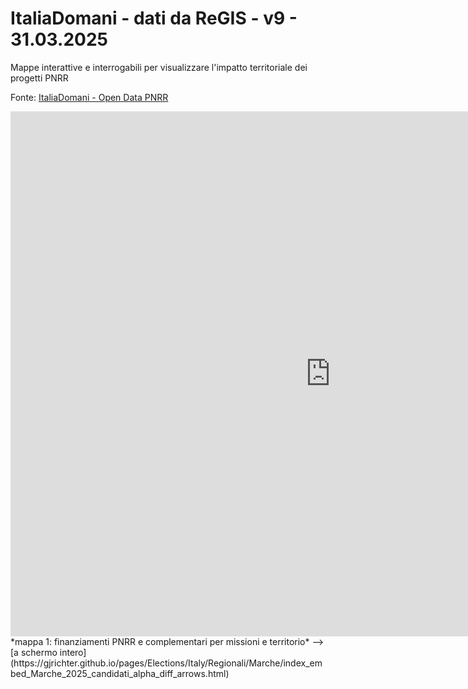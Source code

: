 # ItaliaDomani - dati da ReGIS - v9 - 31.03.2025

Mappe interattive e interrogabili per visualizzare l'impatto territoriale dei progetti PNRR

Fonte: <a href="https://www.italiadomani.gov.it/content/sogei-ng/it/it/catalogo-open-data.html?orderby=%40jcr%3Acontent%2FobservationDateInEvidence&sort=desc" target="_blank">ItaliaDomani - Open Data PNRR</a>  

<iframe id="map1" width="1024px" height="840" frameborder="0" scrolling="no" marginheight="0" marginwidth="0" src="https://gjrichter.github.io/pages/Elections/Italy/Regionali/Marche/index_embed_Marche_2025_candidati_alpha_diff_arrows.html?legend=1"></iframe>
*mappa 1: finanziamenti PNRR e complementari per missioni e territorio*  --> [a schermo intero](https://gjrichter.github.io/pages/Elections/Italy/Regionali/Marche/index_embed_Marche_2025_candidati_alpha_diff_arrows.html)



